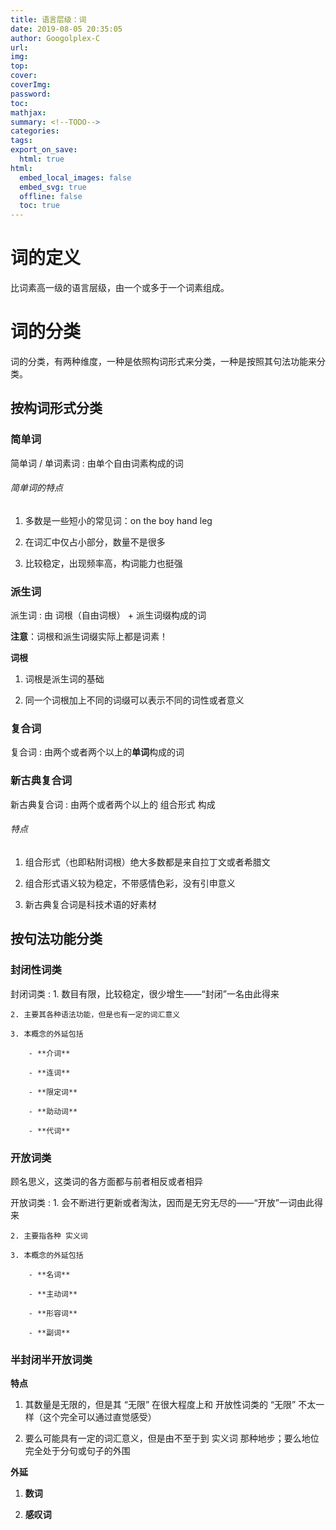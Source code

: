```yaml
---
title: 语言层级：词
date: 2019-08-05 20:35:05
author: Googolplex-C
url: 
img: 
top: 
cover: 
coverImg: 
password: 
toc: 
mathjax: 
summary: <!--TODO-->
categories: 
tags:
export_on_save:
  html: true
html:
  embed_local_images: false
  embed_svg: true
  offline: false
  toc: true
---
```


# 词的定义

比词素高一级的语言层级，由一个或多于一个词素组成。

# 词的分类

词的分类，有两种维度，一种是依照构词形式来分类，一种是按照其句法功能来分类。

## 按构词形式分类

### 简单词

简单词 / 单词素词
:    由单个自由词素构成的词

###### 简单词的特点

1. 多数是一些短小的常见词：on the boy hand leg

2. 在词汇中仅占小部分，数量不是很多

3. 比较稳定，出现频率高，构词能力也挺强

### 派生词

派生词
:    由 词根（自由词根） + 派生词缀构成的词

**注意**：词根和派生词缀实际上都是词素！

**词根**

1. 词根是派生词的基础

2. 同一个词根加上不同的词缀可以表示不同的词性或者意义

### 复合词

复合词
:    由两个或者两个以上的**单词**构成的词

### 新古典复合词

新古典复合词
:    由两个或者两个以上的 组合形式 构成

###### 特点

1. 组合形式（也即粘附词根）绝大多数都是来自拉丁文或者希腊文

2. 组合形式语义较为稳定，不带感情色彩，没有引申意义

3. 新古典复合词是科技术语的好素材

## 按句法功能分类

### 封闭性词类

封闭词类
:    1. 数目有限，比较稳定，很少增生——“封闭”一名由此得来

    2. 主要其各种语法功能，但是也有一定的词汇意义

    3. 本概念的外延包括

        - **介词**

        - **连词**

        - **限定词**

        - **助动词**

        - **代词**

### 开放词类

顾名思义，这类词的各方面都与前者相反或者相异

开放词类
:    1. 会不断进行更新或者淘汰，因而是无穷无尽的——“开放”一词由此得来

    2. 主要指各种 实义词

    3. 本概念的外延包括

        - **名词**

        - **主动词**

        - **形容词**

        - **副词**

### 半封闭半开放词类

**特点**

1. 其数量是无限的，但是其 “无限” 在很大程度上和 开放性词类的 “无限” 不太一样（这个完全可以通过直觉感受）

2. 要么可能具有一定的词汇意义，但是由不至于到 实义词 那种地步；要么地位完全处于分句或句子的外围

**外延**
1. **数词**

2. **感叹词**


